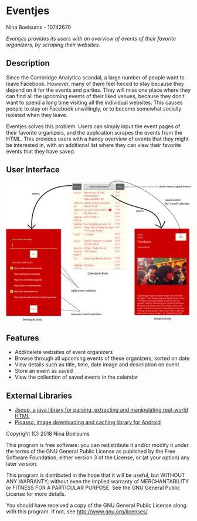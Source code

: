 # Eventjes
Nina Boelsums - 10742670

*Eventjes provides its users with an overview of events of their favorite organizers, by scraping their websites.*

## Description

Since the Cambridge Analytica scandal, a large number of people want to leave Facebook. However, many of them feel forced to stay because they depend on it for the events and parties. They will miss one place where they can find all the upcoming events of their liked venues, because they don’t want to spend a long time visiting all the individual websites. This causes people to stay on Facebook unwillingly, or to become somewhat socially isolated when they leave.

Eventjes solves this problem. Users can simply input the event pages of their favorite organizers, and the application scrapes the events from the HTML. This provides users with a handy overview of events that they might be interested in, with an additional list where they can view their favorite events that they have saved. 

## User Interface
![](/doc/finalUI.png)

## Features
-	Add/delete websites of event organizers
-	Browse through all upcoming events of these organizers, sorted on date
-	View details such as title, time, date image and description on event
-	Store an event as saved
-	View the collection of saved events in the calendar

## External Libraries
- [Jsoup,  a java library for parsing, extracting and manipulating real-world HTML](https://jsoup.org/)
- [Picasso, image downloading and caching library for Android](https://square.github.io/picasso/)


Copyright (C) 2018  Nina Boelsums

This program is free software: you can redistribute it and/or modify
it under the terms of the GNU General Public License as published by
the Free Software Foundation, either version 3 of the License, or
(at your option) any later version.

This program is distributed in the hope that it will be useful,
but WITHOUT ANY WARRANTY; without even the implied warranty of
MERCHANTABILITY or FITNESS FOR A PARTICULAR PURPOSE.  See the
GNU General Public License for more details.

You should have received a copy of the GNU General Public License
along with this program.  If not, see <http://www.gnu.org/licenses/>.
